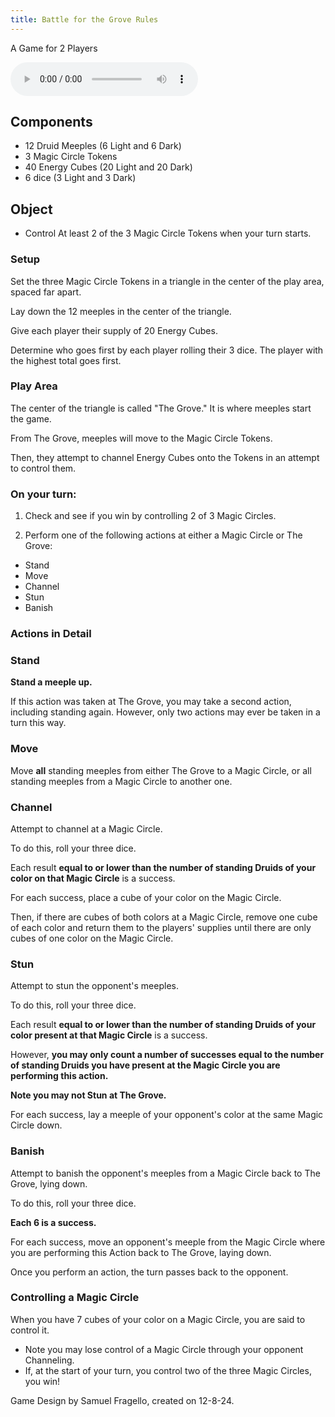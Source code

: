 ```yaml
---
title: Battle for the Grove Rules
---
```


A Game for 2 Players

[<i class="fas fa-file-pdf"></i>](/games/battle_for_the_grove/battle_for_the_grove.pdf)

<audio controls>
  <source src="/games/battle_for_the_grove/battle_for_the_grove.mp3" type="audio/mpeg">
Your browser does not support the audio element.
</audio>


## Components

- 12 Druid Meeples (6 Light and 6 Dark)
- 3 Magic Circle Tokens
- 40 Energy Cubes (20 Light and 20 Dark)
- 6 dice (3 Light and 3 Dark)

## Object

- Control At least 2 of the 3 Magic Circle Tokens when your turn starts.

### Setup

Set the three Magic Circle Tokens in a triangle in the center of the play area, spaced far apart. 

Lay down the 12 meeples in the center of the triangle.

Give each player their supply of 20 Energy Cubes.

Determine who goes first by each player rolling their 3 dice. The player with the highest total goes first.


### Play Area

The center of the triangle is called "The Grove." It is where meeples start the game. 

From The Grove, meeples will move to the Magic Circle Tokens. 

Then, they attempt to channel Energy Cubes onto the Tokens in an attempt to control them.

### On your turn:

1. Check and see if you win by controlling 2 of 3 Magic Circles.

2. Perform one of the following actions at either a Magic Circle or The Grove:

 - Stand
 - Move
 - Channel
 - Stun
 - Banish


### Actions in Detail

###  Stand

 **Stand a meeple up.**

If this action was taken at The Grove, you may take a second action, including standing again.  However, only two actions may ever be taken in a turn this way.

### Move 

Move **all** standing meeples from either The Grove to a Magic Circle, or all standing meeples from a Magic Circle to another one.

### Channel

Attempt to channel at a Magic Circle. 

To do this, roll your three dice. 

Each result **equal to or lower than the number of standing Druids of your color on that Magic Circle** is a success.

For each success, place a cube of your color on the Magic Circle.

Then, if there are cubes of both colors at a Magic Circle, remove one cube of each color and return them to the players' supplies until there are only cubes of one color on the Magic Circle.

###  Stun

Attempt to stun the opponent's meeples. 

 To do this, roll your three dice.

 Each result **equal to or lower than the number of standing Druids of your color present at that Magic Circle** is a success. 

 However, **you may only count a number of successes equal to the number of standing Druids you have present at the Magic Circle you are performing this action.** 

 **Note you may not Stun at The Grove.**

 For each success, lay a meeple of your opponent's color at the same Magic Circle down.

###  Banish

Attempt to banish the opponent's meeples from a Magic Circle back to The Grove, lying down.

 To do this, roll your three dice. 

 **Each 6 is a success.**

 For each success, move an opponent's meeple from the Magic Circle where you are performing this Action back to The Grove, laying down.


Once you perform an action, the turn passes back to the opponent.

### Controlling a Magic Circle

 When you have 7 cubes of your color on a Magic Circle, you are said to control it. 
- Note you may lose control of a Magic Circle through your opponent Channeling.
- If, at the start of your turn, you control two of the three Magic Circles, you win!

Game Design by Samuel Fragello, created on 12-8-24.
